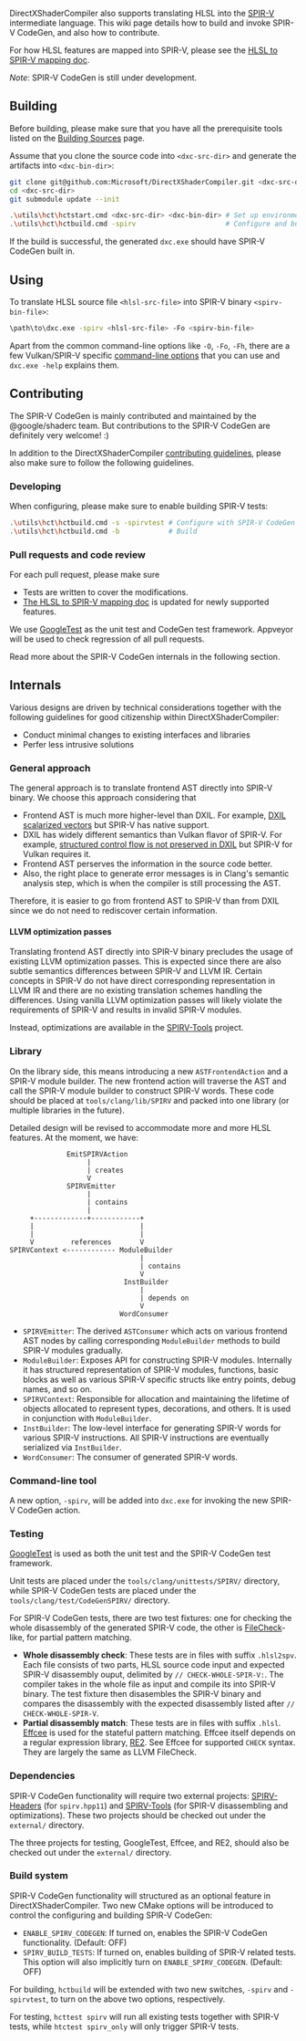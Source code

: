 DirectXShaderCompiler also supports translating HLSL into the [SPIR-V][spirv]
intermediate language. This wiki page details how to build and invoke SPIR-V
CodeGen, and also how to contribute.

For how HLSL features are mapped into SPIR-V, please see the [HLSL to SPIR-V
mapping doc][mapping-doc].

_Note_: SPIR-V CodeGen is still under development.

## Building

Before building, please make sure that you have all the prerequisite tools
listed on the [Building Sources][build-source] page.

Assume that you clone the source code into `<dxc-src-dir>` and generate the
artifacts into `<dxc-bin-dir>`:

```sh
git clone git@github.com:Microsoft/DirectXShaderCompiler.git <dxc-src-dir>
cd <dxc-src-dir>
git submodule update --init

.\utils\hct\hctstart.cmd <dxc-src-dir> <dxc-bin-dir> # Set up environment
.\utils\hct\hctbuild.cmd -spirv                      # Configure and build
```

If the build is successful, the generated `dxc.exe` should have SPIR-V CodeGen
built in.

## Using

To translate HLSL source file `<hlsl-src-file>` into SPIR-V binary
`<spirv-bin-file>`:

```sh
\path\to\dxc.exe -spirv <hlsl-src-file> -Fo <spirv-bin-file>
```

Apart from the common command-line options like `-O`, `-Fo`, `-Fh`, there are
a few Vulkan/SPIR-V specific [command-line options][vulkan-cl-options] that
you can use and `dxc.exe -help` explains them.

## Contributing

The SPIR-V CodeGen is mainly contributed and maintained by the @google/shaderc
team. But contributions to the SPIR-V CodeGen are definitely very welcome! :)

In addition to the DirectXShaderCompiler [contributing
guidelines][dxc-contribute], please also make sure to follow the following
guidelines.

### Developing

When configuring, please make sure to enable building SPIR-V tests:

```sh
.\utils\hct\hctbuild.cmd -s -spirvtest # Configure with SPIR-V CodeGen & tests
.\utils\hct\hctbuild.cmd -b            # Build
```

### Pull requests and code review

For each pull request, please make sure

- Tests are written to cover the modifications.
- [The HLSL to SPIR-V mapping doc][mapping-doc] is updated for newly supported
  features.

We use [GoogleTest][googletest] as the unit test and CodeGen test framework.
Appveyor will be used to check regression of all pull requests.

Read more about the SPIR-V CodeGen internals in the following section.

## Internals

Various designs are driven by technical considerations together with the
following guidelines for good citizenship within DirectXShaderCompiler:

- Conduct minimal changes to existing interfaces and libraries
- Perfer less intrusive solutions

### General approach

The general approach is to translate frontend AST directly into SPIR-V binary.
We choose this approach considering that

- Frontend AST is much more higher-level than DXIL. For example, [DXIL
  scalarized vectors][dxil-vector] but SPIR-V has native support.
- DXIL has widely different semantics than Vulkan flavor of SPIR-V. For example,
  [structured control flow is not preserved in DXIL][dxil-control-flow]
  but SPIR-V for Vulkan requires it.
- Frontend AST perserves the information in the source code better.
- Also, the right place to generate error messages is in Clang's semantic
  analysis step, which is when the compiler is still processing the AST.

Therefore, it is easier to go from frontend AST to SPIR-V than from DXIL since
we do not need to rediscover certain information.

#### LLVM optimization passes

Translating frontend AST directly into SPIR-V binary precludes the usage of
existing LLVM optimization passes. This is expected since there are also subtle
semantics differences between SPIR-V and LLVM IR. Certain concepts in SPIR-V
do not have direct corresponding representation in LLVM IR and there are no
existing translation schemes handling the differences. Using vanilla LLVM
optimization passes will likely violate the requirements of SPIR-V and results
in invalid SPIR-V modules.

Instead, optimizations are available in the [SPIRV-Tools][spirv-tools] project.

### Library

On the library side, this means introducing a new `ASTFrontendAction` and a
SPIR-V module builder. The new frontend action will traverse the AST and call
the SPIR-V module builder to construct SPIR-V words. These code should be
placed at `tools/clang/lib/SPIRV` and packed into one library (or multiple
libraries in the future).

Detailed design will be revised to accommodate more and more HLSL features.
At the moment, we have:

```
              EmitSPIRVAction
                   |
                   | creates
                   V
              SPIRVEmitter
                   |
                   | contains
                   |
     +-------------+------------+
     |                          |
     |                          |
     V         references       V
SPIRVContext <------------ ModuleBuilder
                                |
                                | contains
                                V
                            InstBuilder
                                |
                                | depends on
                                V
                           WordConsumer
```

- `SPIRVEmitter`: The derived `ASTConsumer` which acts on various frontend
  AST nodes by calling corresponding `ModuleBuilder` methods to build SPIR-V
  modules gradually.
- `ModuleBuilder`: Exposes API for constructing SPIR-V modules. Internally it
  has structured representation of SPIR-V modules, functions, basic blocks as
  well as various SPIR-V specific structs like entry points, debug names, and
  so on.
- `SPIRVContext`: Responsible for <result-id> allocation and maintaining the
  lifetime of objects allocated to represent types, decorations, and others.
  It is used in conjunction with `ModuleBuilder`.
- `InstBuilder`: The low-level interface for generating SPIR-V words for
  various SPIR-V instructions. All SPIR-V instructions are eventually
  serialized via `InstBuilder`.
- `WordConsumer`: The consumer of generated SPIR-V words.

### Command-line tool

A new option, ``-spirv``, will be added into ``dxc.exe`` for invoking the new
SPIR-V CodeGen action.

### Testing

[GoogleTest][googletest] is used as both the unit test and the SPIR-V
CodeGen test framework.

Unit tests are placed under the `tools/clang/unittests/SPIRV/` directory,
while SPIR-V CodeGen tests are placed under the `tools/clang/test/CodeGenSPIRV/`
directory.

For SPIR-V CodeGen tests, there are two test fixtures: one for checking the
whole disassembly of the generated SPIR-V code, the other is
[FileCheck][filecheck]-like, for partial pattern matching.

- **Whole disassembly check**: These tests are in files with suffix
  `.hlsl2spv`. Each file consists of two parts, HLSL source code input and
  expected SPIR-V disassembly ouput, delimited by `// CHECK-WHOLE-SPIR-V:`.
  The compiler takes in the whole file as input and compile its into SPIR-V
  binary. The test fixture then disasembles the SPIR-V binary and compares the
  disassembly with the expected disassembly listed after
  `// CHECK-WHOLE-SPIR-V`.
- **Partial disassembly match**: These tests are in files with suffix `.hlsl`.
  [Effcee][effcee] is used for the stateful pattern matching. Effcee itself
  depends on a regular expression library, [RE2][re2]. See Effcee for supported
  `CHECK` syntax. They are largely the same as LLVM FileCheck.

### Dependencies

SPIR-V CodeGen functionality will require two external projects:
[SPIRV-Headers][spirv-headers] (for `spirv.hpp11`) and
[SPIRV-Tools][spirv-tools] (for SPIR-V disassembling and optimizations).
These two projects should be checked out under the `external/` directory.

The three projects for testing, GoogleTest, Effcee, and RE2, should also be
checked out under the `external/` directory.

### Build system

SPIR-V CodeGen functionality will structured as an optional feature in
DirectXShaderCompiler. Two new CMake options will be introduced to control the
configuring and building SPIR-V CodeGen:

- `ENABLE_SPIRV_CODEGEN`: If turned on, enables the SPIR-V CodeGen
  functionality. (Default: OFF)
- `SPIRV_BUILD_TESTS`: If turned on, enables building of SPIR-V related tests.
  This option will also implicitly turn on `ENABLE_SPIRV_CODEGEN`.
  (Default: OFF)

For building, `hctbuild` will be extended with two new switches, `-spirv`
and `-spirvtest`, to turn on the above two options, respectively.

For testing, `hcttest spirv` will run all existing tests together with SPIR-V
tests, while `htctest spirv_only` will only trigger SPIR-V tests.


[build-source]: https://github.com/Microsoft/DirectXShaderCompiler/wiki/Building-Sources
[dxil-control-flow]: https://github.com/Microsoft/DirectXShaderCompiler/blob/master/docs/DXIL.rst#control-flow-restrictions
[dxil-vector]: https://github.com/Microsoft/DirectXShaderCompiler/blob/master/docs/DXIL.rst#vectors
[dxc-contribute]: https://github.com/Microsoft/DirectXShaderCompiler/blob/master/CONTRIBUTING.md
[effcee]: https://github.com/google/effcee
[filecheck]: https://llvm.org/docs/CommandGuide/FileCheck.html
[googletest]: https://github.com/google/googletest
[google-fork]: https://github.com/google/DirectXShaderCompiler
[mapping-doc]: https://github.com/Microsoft/DirectXShaderCompiler/blob/master/docs/SPIR-V.rst
[re2]: https://github.com/google/re2
[spirv]: https://www.khronos.org/registry/spir-v
[spirv-headers]: https://github.com/KhronosGroup/SPIRV-Headers
[spirv-tools]: https://github.com/KhronosGroup/SPIRV-Tools
[vulkan-cl-options]: https://github.com/Microsoft/DirectXShaderCompiler/blob/master/docs/SPIR-V.rst#vulkan-command-line-options
